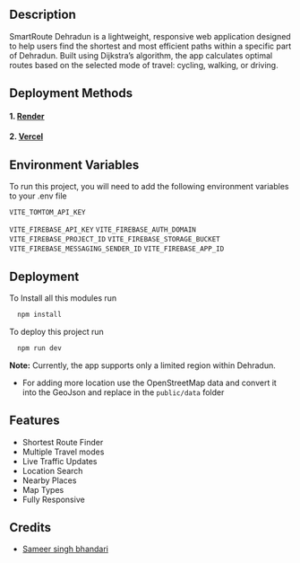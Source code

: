 
## Description
SmartRoute Dehradun is a lightweight, responsive web application designed to help users find the shortest and most efficient paths within a specific part of Dehradun. Built using Dijkstra’s algorithm, the app calculates optimal routes based on the selected mode of travel: cycling, walking, or driving.

## Deployment Methods

#### 1. [Render](https://render.com/)
#### 2. [Vercel](https://vercel.com/)

## Environment Variables

To run this project, you will need to add the following environment variables to your .env file

`VITE_TOMTOM_API_KEY`

`VITE_FIREBASE_API_KEY`
`VITE_FIREBASE_AUTH_DOMAIN`
`VITE_FIREBASE_PROJECT_ID`
`VITE_FIREBASE_STORAGE_BUCKET`
`VITE_FIREBASE_MESSAGING_SENDER_ID`
`VITE_FIREBASE_APP_ID`


## Deployment

To Install all this modules run
```bash
  npm install
```

To deploy this project run
```bash
  npm run dev
```

<b>Note:</b> Currently, the app supports only a limited region within Dehradun. 

- For adding more location use the OpenStreetMap data and convert it into the GeoJson and replace in the `public/data` folder 

## Features

- Shortest Route Finder
- Multiple Travel modes
- Live Traffic Updates
- Location Search
- Nearby Places
- Map Types
- Fully  Responsive

## Credits
- [Sameer singh bhandari](https://github.com/xtrimDev/)
